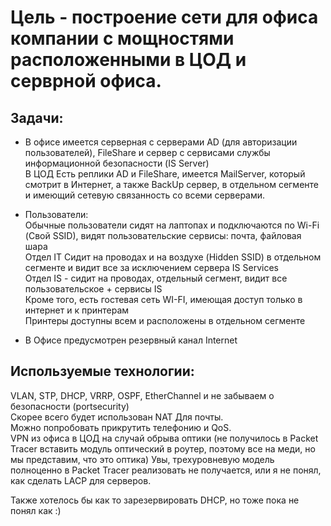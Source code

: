 # Цель - построение сети для офиса компании с мощностями расположенными в ЦОД и серврной офиса.

## Задачи:

- В офисе имеется серверная с серверами AD (для авторизации пользователей), FileShare и сервер с сервисами службы информационной безопасности (IS Server)       
В ЦОД Есть реплики AD и FileShare, имеется MailServer, который смотрит в Интернет, а также BackUp сервер, в отдельном сегменте и имеющий сетевую связанность со всеми серверами.

- Пользователи:     
Обычные пользователи сидят на лаптопах и подключаются по Wi-Fi (Свой SSID), видят пользовательские сервисы: почта, файловая шара      
Отдел IT Сидит на проводах и на воздухе (Hidden SSID) в отдельном сегменте и видит все за исключением сервера IS Services        
Отдел IS - сидит на проводах, отдельный сегмент, видит все пользовательское + сервисы IS       
Кроме того, есть гостевая сеть WI-FI, имеющая доступ только в интернет и к принтерам     
Принтеры доступны всем и расположены в отдельном сегменте       

- В Офисе предусмотрен резервный канал Internet


## Используемые технологии:
VLAN, STP, DHCP, VRRP, OSPF, EtherChannel и не забываем о безопасности (portsecurity)       
Скорее всего будет использован NAT Для почты.     
Можно попробовать прикрутить телефонию и QoS.       
VPN из офиса в ЦОД на случай обрыва оптики (не получилось в Packet Tracer вставить модуль оптический в роутер, поэтому все на меди, но мы представим, что это оптика)
Увы, трехуровневую модель полноценно в Packet Tracer реализовать не получается, или я не понял, как сделать LACP для серверов.

Также хотелось бы как то зарезервировать DHCP, но тоже пока не понял как :)